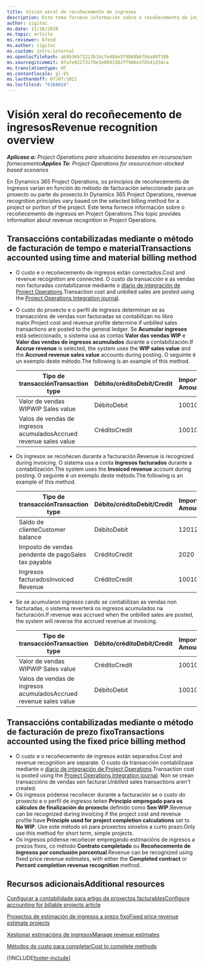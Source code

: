 ```yaml
---
title: Visión xeral do recoñecemento de ingresos
description: Este tema fornece información sobre o recoñecemento de ingresos en Project Operations.
author: sigitac
ms.date: 11/16/2020
ms.topic: article
ms.reviewer: kfend
ms.author: sigitac
ms.custom: intro-internal
ms.openlocfilehash: ab9b36b71223b1bcfe48de5f9b68b6fb6a98f388
ms.sourcegitcommit: 0fafe022731f0e1e8693382ff906e3f8541d34ca
ms.translationtype: HT
ms.contentlocale: gl-ES
ms.lasthandoff: 07/07/2021
ms.locfileid: "6368024"
---
```

# <a name="revenue-recognition-overview"></a><span data-ttu-id="83411-103">Visión xeral do recoñecemento de ingresos</span><span class="sxs-lookup"><span data-stu-id="83411-103">Revenue recognition overview</span></span>

<span data-ttu-id="83411-104">_**Aplícase a:** Project Operations para situacións baseadas en recursos/sen fornecemento_</span><span class="sxs-lookup"><span data-stu-id="83411-104">_**Applies To:** Project Operations for resource/non-stocked based scenarios_</span></span>

<span data-ttu-id="83411-105">En Dynamics 365 Project Operations, os principios de recoñecemento de ingresos varían en función do método de facturación seleccionado para un proxecto ou parte do proxecto.</span><span class="sxs-lookup"><span data-stu-id="83411-105">In Dynamics 365 Project Operations, revenue recognition principles vary based on the selected billing method for a project or portion of the project.</span></span> <span data-ttu-id="83411-106">Este tema fornece información sobre o recoñecemento de ingresos en Project Operations.</span><span class="sxs-lookup"><span data-stu-id="83411-106">This topic provides information about revenue recognition in Project Operations.</span></span>

## <a name="transactions-accounted-using-time-and-material-billing-method"></a><span data-ttu-id="83411-107">Transaccións contabilizadas mediante o método de facturación de tempo e material</span><span class="sxs-lookup"><span data-stu-id="83411-107">Transactions accounted using time and material billing method</span></span>

- <span data-ttu-id="83411-108">O custo e o recoñecemento de ingresos están conectados.</span><span class="sxs-lookup"><span data-stu-id="83411-108">Cost and revenue recognition are connected.</span></span> <span data-ttu-id="83411-109">O custo da transacción e as vendas non facturadas contabilízanse mediante o [diario de integración de Project Operations](../project-accounting/project-operations-integration-journal.md).</span><span class="sxs-lookup"><span data-stu-id="83411-109">Transaction cost and unbilled sales are posted using the [Project Operations Integration journal](../project-accounting/project-operations-integration-journal.md).</span></span>
- <span data-ttu-id="83411-110">O custo do proxecto e o perfil de ingresos determinan se as transaccións de vendas non facturadas se contabilizan no libro maior.</span><span class="sxs-lookup"><span data-stu-id="83411-110">Project cost and revenue profile determine if unbilled sales transactions are posted to the general ledger.</span></span> <span data-ttu-id="83411-111">Se **Acumular ingresos** está seleccionado, o sistema usa as contas **Valor das vendas WIP** e **Valor das vendas de ingresos acumulados** durante a contabilización.</span><span class="sxs-lookup"><span data-stu-id="83411-111">If **Accrue revenue** is selected, the system uses the **WIP sales value** and the **Accrued revenue sales value** accounts during posting.</span></span> <span data-ttu-id="83411-112">O seguinte é un exemplo deste método.</span><span class="sxs-lookup"><span data-stu-id="83411-112">The following is an example of this method.</span></span>  

  | <span data-ttu-id="83411-113">Tipo de transacción</span><span class="sxs-lookup"><span data-stu-id="83411-113">Transaction type</span></span> | <span data-ttu-id="83411-114">Débito/crédito</span><span class="sxs-lookup"><span data-stu-id="83411-114">Debit/Credit</span></span> | <span data-ttu-id="83411-115">Importe </span><span class="sxs-lookup"><span data-stu-id="83411-115">Amount</span></span> |
  | --- | --- | --- |
  | <span data-ttu-id="83411-116">Valor de vendas WIP</span><span class="sxs-lookup"><span data-stu-id="83411-116">WIP Sales value</span></span> | <span data-ttu-id="83411-117">Débito</span><span class="sxs-lookup"><span data-stu-id="83411-117">Debit</span></span> | <span data-ttu-id="83411-118">100</span><span class="sxs-lookup"><span data-stu-id="83411-118">100</span></span> |
  | <span data-ttu-id="83411-119">Valos de vendas de ingresos acumulados</span><span class="sxs-lookup"><span data-stu-id="83411-119">Accrued revenue sales value</span></span> | <span data-ttu-id="83411-120">Crédito</span><span class="sxs-lookup"><span data-stu-id="83411-120">Credit</span></span> | <span data-ttu-id="83411-121">100</span><span class="sxs-lookup"><span data-stu-id="83411-121">100</span></span> |

- <span data-ttu-id="83411-122">Os ingresos se recoñecen durante a facturación.</span><span class="sxs-lookup"><span data-stu-id="83411-122">Revenue is recognized during invoicing.</span></span> <span data-ttu-id="83411-123">O sistema usa a conta **Ingresos facturados** durante a contabilización.</span><span class="sxs-lookup"><span data-stu-id="83411-123">The system uses the **Invoiced revenue** account during posting.</span></span> <span data-ttu-id="83411-124">O seguinte é un exemplo deste método.</span><span class="sxs-lookup"><span data-stu-id="83411-124">The following is an example of this method.</span></span>  

  | <span data-ttu-id="83411-125">Tipo de transacción</span><span class="sxs-lookup"><span data-stu-id="83411-125">Transaction type</span></span> | <span data-ttu-id="83411-126">Débito/crédito</span><span class="sxs-lookup"><span data-stu-id="83411-126">Debit/Credit</span></span> | <span data-ttu-id="83411-127">Importe </span><span class="sxs-lookup"><span data-stu-id="83411-127">Amount</span></span> |
  | --- | --- | --- |
  | <span data-ttu-id="83411-128">Saldo de cliente</span><span class="sxs-lookup"><span data-stu-id="83411-128">Customer balance</span></span> | <span data-ttu-id="83411-129">Débito</span><span class="sxs-lookup"><span data-stu-id="83411-129">Debit</span></span> | <span data-ttu-id="83411-130">120</span><span class="sxs-lookup"><span data-stu-id="83411-130">120</span></span> |
  | <span data-ttu-id="83411-131">Imposto de vendas pendente de pago</span><span class="sxs-lookup"><span data-stu-id="83411-131">Sales tax payable</span></span> | <span data-ttu-id="83411-132">Crédito</span><span class="sxs-lookup"><span data-stu-id="83411-132">Credit</span></span> | <span data-ttu-id="83411-133">20</span><span class="sxs-lookup"><span data-stu-id="83411-133">20</span></span> |
  | <span data-ttu-id="83411-134">Ingresos facturados</span><span class="sxs-lookup"><span data-stu-id="83411-134">Invoiced Revenue</span></span> | <span data-ttu-id="83411-135">Crédito</span><span class="sxs-lookup"><span data-stu-id="83411-135">Credit</span></span> | <span data-ttu-id="83411-136">100</span><span class="sxs-lookup"><span data-stu-id="83411-136">100</span></span> |

- <span data-ttu-id="83411-137">Se se acumularon ingresos cando se contabilizan as vendas non facturadas, o sistema reverterá os ingresos acumulados na facturación.</span><span class="sxs-lookup"><span data-stu-id="83411-137">If revenue was accrued when the unbilled sales are posted, the system will reverse the accrued revenue at invoicing.</span></span>

  | <span data-ttu-id="83411-138">Tipo de transacción</span><span class="sxs-lookup"><span data-stu-id="83411-138">Transaction type</span></span> | <span data-ttu-id="83411-139">Débito/crédito</span><span class="sxs-lookup"><span data-stu-id="83411-139">Debit/Credit</span></span> | <span data-ttu-id="83411-140">Importe </span><span class="sxs-lookup"><span data-stu-id="83411-140">Amount</span></span> |
  | --- | --- | --- |
  | <span data-ttu-id="83411-141">Valor de vendas WIP</span><span class="sxs-lookup"><span data-stu-id="83411-141">WIP Sales value</span></span> | <span data-ttu-id="83411-142">Crédito</span><span class="sxs-lookup"><span data-stu-id="83411-142">Credit</span></span> | <span data-ttu-id="83411-143">100</span><span class="sxs-lookup"><span data-stu-id="83411-143">100</span></span> |
  | <span data-ttu-id="83411-144">Valos de vendas de ingresos acumulados</span><span class="sxs-lookup"><span data-stu-id="83411-144">Accrued revenue sales value</span></span> | <span data-ttu-id="83411-145">Débito</span><span class="sxs-lookup"><span data-stu-id="83411-145">Debit</span></span> | <span data-ttu-id="83411-146">100</span><span class="sxs-lookup"><span data-stu-id="83411-146">100</span></span> |

## <a name="transactions-accounted-using-the-fixed-price-billing-method"></a><span data-ttu-id="83411-147">Transaccións contabilizadas mediante o método de facturación de prezo fixo</span><span class="sxs-lookup"><span data-stu-id="83411-147">Transactions accounted using the fixed price billing method</span></span>

- <span data-ttu-id="83411-148">O custo e o recoñecemento de ingresos están separados.</span><span class="sxs-lookup"><span data-stu-id="83411-148">Cost and revenue recognition are separate.</span></span> <span data-ttu-id="83411-149">O custo da transacción contabilízase mediante o [diario de integración de Project Operations](../project-accounting/project-operations-integration-journal.md).</span><span class="sxs-lookup"><span data-stu-id="83411-149">Transaction cost is posted using the [Project Operations Integration journal](../project-accounting/project-operations-integration-journal.md).</span></span> <span data-ttu-id="83411-150">Non se crean transaccións de vendas sen facturar.</span><span class="sxs-lookup"><span data-stu-id="83411-150">Unbilled sales transactions aren't created.</span></span>
- <span data-ttu-id="83411-151">Os ingresos pódense recoñecer durante a facturación se o custo do proxecto e o perfil de ingresos teñen **Principio empregado para os cálculos de finalización do proxecto** definido como **Sen WIP**.</span><span class="sxs-lookup"><span data-stu-id="83411-151">Revenue can be recognized during invoicing if the project cost and revenue profile have **Principle used for project completion calculations** set to **No WIP**.</span></span> <span data-ttu-id="83411-152">Use este método só para proxectos sinxelos a curto prazo.</span><span class="sxs-lookup"><span data-stu-id="83411-152">Only use this method for short term, simple projects.</span></span>
- <span data-ttu-id="83411-153">Os ingresos pódense recoñecer empregando estimacións de ingresos a prezos fixos, co método **Contrato completado** ou **Recoñecemento de ingresos por conclusión porcentual**.</span><span class="sxs-lookup"><span data-stu-id="83411-153">Revenue can be recognized using fixed price revenue estimates, with either the **Completed contract** or **Percent completion revenue recognition** method.</span></span>

## <a name="additional-resources"></a><span data-ttu-id="83411-154">Recursos adicionais</span><span class="sxs-lookup"><span data-stu-id="83411-154">Additional resources</span></span>
[<span data-ttu-id="83411-155">Configurar a contabilidade para artigo de proxectos facturables</span><span class="sxs-lookup"><span data-stu-id="83411-155">Configure accounting for billable projects article</span></span>](../project-accounting/configure-accounting-billable-projects.md)

[<span data-ttu-id="83411-156">Proxectos de estimación de ingresos a prezo fixo</span><span class="sxs-lookup"><span data-stu-id="83411-156">Fixed price revenue estimate projects</span></span>](rev-rec-percentage-completion-method.md)

[<span data-ttu-id="83411-157">Xestionar estimacións de ingresos</span><span class="sxs-lookup"><span data-stu-id="83411-157">Manage revenue estimates</span></span>](rev-rec-completed-contract-method.md)

[<span data-ttu-id="83411-158">Métodos de custo para completar</span><span class="sxs-lookup"><span data-stu-id="83411-158">Cost to complete methods</span></span>](cost-complete-methods.md)


[!INCLUDE[footer-include](../includes/footer-banner.md)]